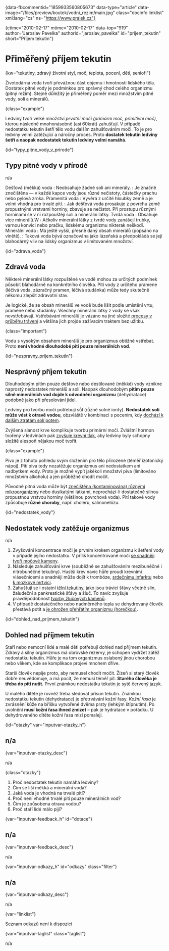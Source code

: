 
{data-fbcommentid="1859933560805673" data-type="article" data-image="/files/preview/koutek/vodni_rezim/main.jpg" class="docinfo linklist" xml:lang="cs" ns="https://www.pralek.cz"}

{ctime="2010-02-17" mtime="2010-02-17" data-top="919" author="Jaroslav Pavelka" authorid="jaroslav\_pavelka" id="prijem\_tekutin" short="Příjem tekutin"}

# Přiměřený příjem tekutin

<!-- generated attribute kw by user_updatekw.sh on 2020-09-22, do not edit -->

{kw="tekutiny, zdravý životní styl, moč, teplota, pocení, děti, senioři"}

Životodárná voda tvoří převážnou část objemu i hmotnosti lidského těla. Dostatek pitné vody je podmínkou pro správný chod celého organizmu (pitný režim). Stejně důležitý je přiměřený poměr mezi množstvím pitné vody, solí a minerálů.

{class="example"}

Ledviny tvoří velké množství _prvotní moči (primární moč, primitivní moč)_, kterou následně mnohonásobně (asi 60krát) zahušťují. V případě nedostatku tekutin šetří tělo vodu dalším zahušťováním moči. To je pro ledviny velmi zatěžující a náročný proces. Proto **dostatek tekutin ledviny šetří a naopak nedostatek tekutin ledviny velmi namáhá**.

{id="typy\_pitne\_vody\_v\_prirode"}

## Typy pitné vody v přírodě

n/a

Dešťová (měkká) voda
:   Neobsahuje žádné soli ani minerály.
:   Je značně znečištěna — v každé kapce vody jsou různé nečistoty, částečky prachu nebo pylová zrnka.
Pramenitá voda
:   Vyvěrá z určité hloubky země a je velmi vhodná pro trvalé pití.
:   Jak dešťová voda prosakuje z povrchu země propustnými vrstvami horniny, zbavuje se nečistot. Při prostupu různými horninami se v ní rozpouštějí soli a minerální látky.
Tvrdá voda
:   Obsahuje více minerálů.W
:   Ačkoliv minerální látky z tvrdé vody zanášejí trubky, varnou konvici nebo pračku, lidskému organizmu nikterak neškodí.
Minerální voda
:   Má ještě vyšší, přesně daný obsah minerálů (popsáno na vinětě).
:   Taková voda bývá označována jako lázeňská a předpokládá se její blahodárný vliv na lidský organizmus v limitovaném množství.

{id="zdrava_voda"}

## Zdravá voda

Některé minerální látky rozpuštěné ve vodě mohou za určitých podmínek působit blahodárně na konkrétního člověka. Pití vody z určitého pramene (léčivá voda, zázračný pramen, léčivá studánka) může tedy skutečně někomu zlepšit zdravotní stav.

Je logické, že se obsah minerálů ve vodě bude lišit podle umístění vrtu, pramene nebo studánky. Všechny minerální látky z vody se však nevstřebávají. Vstřebávání minerálů je vázáno na jiné složité [procesy v průběhu trávení][1] a většina jich projde zažívacím traktem bez užitku.

{class="important"}

Vodu s vysokým obsahem minerálů je pro organizmus obtížné vstřebat. Proto **není vhodné dlouhodobé pití pouze minerálních vod**.

{id="nespravny\_prijem\_tekutin"}

## Nesprávný příjem tekutin

Dlouhodobým pitím pouze dešťové nebo destilované (měkké) vody vznikne naprostý nedostatek minerálů a solí. Naopak dlouhodobým **pitím pouze silně minerálních vod dojde k odvodnění organizmu** (dehydratace) podobně jako při přesolování jídel.

Ledviny pro tvorbu moči potřebují sůl (různé solné ionty). **Nedostatek solí může vést k otravě vodou**, obzvláště v kombinaci s pocením, kdy [dochází k dalším ztrátám solí potem][2].

Zvýšená slanost krve komplikuje tvorbu primární moči. Zvláštní hormon tvořený v ledvinách pak [zvyšuje krevní tlak][3], aby ledviny byly schopny složitě alespoň nějakou moč tvořit.

{class="example"}

Pivo je z tohoto pohledu svým složením pro tělo přirozené (téměř izotonický nápoj). Pití piva tedy nezatěžuje organizmus ani nedostatkem ani nadbytkem vody. Proto je možné vypít jakékoli množství piva (limitováno množstvím alkoholu) a jen průběžně chodit močit.

Původně pitná voda může být [znečištěna (kontaminována) různými mikroorganizmy][4] nebo dusíkatými látkami, neprochází-li dostatečně silnou propustnou vrstvou horniny (většinou povrchová voda). Pití takové vody způsobuje **různé choroby**, např. choleru, salmonelózu.

{id="nedostatek\_vody"}

## Nedostatek vody zatěžuje organizmus

n/a

1. Zvyšování koncentrace moči je prvním krokem organizmu k šetření vody v případě jejího nedostatku. V příliš koncentrované moči [se snadněji tvoří močové kameny][5].
2. Následuje zahušťování krve (souběžně se zahušťováním mezibuněčné i nitrobuněčné tekutiny). Hustší krev navíc hůře proudí krevními vlásečnicemi a snadněji může dojít k trombóze, [srdečnímu infarktu][6] nebo [k mozkové mrtvici][7].
3. Zahušťují se i ostatní [tělní tekutiny][1], jako jsou trávicí šťávy včetně slin, žaludeční a pankreatické šťávy a žluč. To navíc zvyšuje pravděpodobnost [tvorby žlučových kamenů][8].
4. V případě dostatečného nebo nadměrného tepla se dehydrovaný člověk přestává potit a [je ohrožen přehřátím organizmu (horečkou)][2].

{id="dohled\_nad\_prijmem_tekutin"}

## Dohled nad příjmem tekutin

Staří nebo nemocní lidé a malé děti potřebují dohled nad příjmem tekutin. Zdravý a silný organizmus má obrovské rezervy, je schopen vydržet zátěž nedostatku tekutin. Hůře je na tom organizmus oslabený jinou chorobou nebo věkem, kde se komplikace projeví mnohem dříve.

Starší člověk nepije proto, aby nemusel chodit močit. Žízeň si starý člověk dobře neuvědomuje, a má pocit, že nemusí téměř pít. **Starého člověka je třeba do pití nutit.** První známkou nedostatku tekutin je sytě červený jazyk.

U malého dítěte je rovněž třeba sledovat přísun tekutin. Známkou nedostatku tekutin (dehydratace) je přetrvávání kožní řasy. _Kožní řasa_ je zvrásnění kůže na bříšku vytvořené dvěma prsty (lehkým štípnutím). Po uvolnění **musí kožní řasa ihned zmizet** – pak je hydratace v pořádku. U dehydrovaného dítěte kožní řasa mizí pomaleji.

{id="otazky" var="inputvar-otazky_h"}

## n/a

{var="inputvar-otazky_desc"}

n/a

{class="otazky"}

  1. Proč nedostatek tekutin namáhá ledviny?
  2. Čím se liší měkká a minerální voda?
  3. Jaká voda je vhodná na trvalé pití?
  4. Proč není vhodné trvalé pití pouze minerálních vod?
  5. Čím je způsobena otrava vodou?
  6. Proč staří lidé málo pijí?

{var="inputvar-feedback_h" id="dotace"}

## n/a

{var="inputvar-feedback_desc"}

n/a

{var="inputvar-odkazy_h" id="odkazy" class="filter"}

## n/a

{var="inputvar-odkazy_desc"}

n/a

{var="linklist"}

Seznam odkazů není k dispozici

{var="inputvar-taglist" class="taglist"}

n/a

 [1]: zdrave_traveni
 [2]: teplota
 [3]: krevni_tlak
 [4]: bakterie
 [5]: mocove_kameny
 [6]: srdecni_infarkt
 [7]: mrtvice
 [8]: zlucove_kameny

